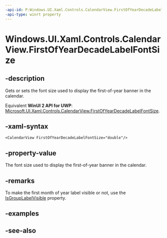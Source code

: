```yaml
---
-api-id: P:Windows.UI.Xaml.Controls.CalendarView.FirstOfYearDecadeLabelFontSize
-api-type: winrt property
---
```


<!-- Property syntax
public double FirstOfYearDecadeLabelFontSize { get;  set; }
-->

# Windows.UI.Xaml.Controls.CalendarView.FirstOfYearDecadeLabelFontSize

## -description
Gets or sets the font size used to display the first-of-year banner in the calendar.

Equivalent **WinUI 2 API for UWP**: [Microsoft.UI.Xaml.Controls.CalendarView.FirstOfYearDecadeLabelFontSize](/windows/winui/api/microsoft.ui.xaml.controls.calendarview.firstofyeardecadelabelfontsize).

## -xaml-syntax
```xaml
<CalendarView FirstOfYearDecadeLabelFontSize="double"/>
```


## -property-value
The font size used to display the first-of-year banner in the calendar.

## -remarks
To make the first month of year label visible or not, use the [IsGroupLabelVisible](calendarview_isgrouplabelvisible.md) property.

## -examples

## -see-also
